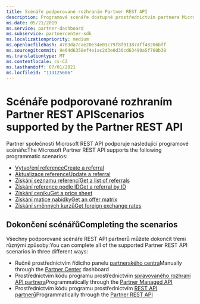 ```yaml
---
title: Scénáře podporované rozhraním Partner REST API
description: Programové scénáře dostupné prostřednictvím partnera Microsoftu REST API.
ms.date: 05/21/2019
ms.service: partner-dashboard
ms.subservice: partnercenter-sdk
ms.localizationpriority: medium
ms.openlocfilehash: 4703da7cae20e34e03c79f8f91387dff48206bff
ms.sourcegitcommit: 9e64d6358ef4e1ac2d3e0d36cd63490a5f760b38
ms.translationtype: MT
ms.contentlocale: cs-CZ
ms.lasthandoff: 07/01/2021
ms.locfileid: "113125606"
---
```

# <a name="scenarios-supported-by-the-partner-rest-api"></a><span data-ttu-id="ee6fe-103">Scénáře podporované rozhraním Partner REST API</span><span class="sxs-lookup"><span data-stu-id="ee6fe-103">Scenarios supported by the Partner REST API</span></span>

<span data-ttu-id="ee6fe-104">Partner společnosti Microsoft REST API podporuje následující programové scénáře:</span><span class="sxs-lookup"><span data-stu-id="ee6fe-104">The Microsoft Partner REST API supports the following programmatic scenarios:</span></span>

* [<span data-ttu-id="ee6fe-105">Vytvoření reference</span><span class="sxs-lookup"><span data-stu-id="ee6fe-105">Create a referral</span></span>](create-a-referral.md)
* [<span data-ttu-id="ee6fe-106">Aktualizace reference</span><span class="sxs-lookup"><span data-stu-id="ee6fe-106">Update a referral</span></span>](update-a-referral.md)
* [<span data-ttu-id="ee6fe-107">Získání seznamu referencí</span><span class="sxs-lookup"><span data-stu-id="ee6fe-107">Get a list of referrals</span></span>](get-a-list-of-referrals.md)
* [<span data-ttu-id="ee6fe-108">Získání reference podle ID</span><span class="sxs-lookup"><span data-stu-id="ee6fe-108">Get a referral by ID</span></span>](get-a-referral-by-id.md)
* [<span data-ttu-id="ee6fe-109">Získání ceníku</span><span class="sxs-lookup"><span data-stu-id="ee6fe-109">Get a price sheet</span></span>](get-a-price-sheet.md)
* [<span data-ttu-id="ee6fe-110">Získání matice nabídky</span><span class="sxs-lookup"><span data-stu-id="ee6fe-110">Get an offer matrix</span></span>](get-an-offer-matrix.md)
* [<span data-ttu-id="ee6fe-111">Získání směnných kurzů</span><span class="sxs-lookup"><span data-stu-id="ee6fe-111">Get foreign exchange rates</span></span>](get-foreign-exchange-rates.md)

## <a name="completing-the-scenarios"></a><span data-ttu-id="ee6fe-112">Dokončení scénářů</span><span class="sxs-lookup"><span data-stu-id="ee6fe-112">Completing the scenarios</span></span>

<span data-ttu-id="ee6fe-113">Všechny podporované scénáře REST API partnerů můžete dokončit třemi různými způsoby:</span><span class="sxs-lookup"><span data-stu-id="ee6fe-113">You can complete all of the supported Partner REST API scenarios in three different ways:</span></span>

* <span data-ttu-id="ee6fe-114">Ručně prostřednictvím řídicího panelu [partnerského centra](https://go.microsoft.com/fwlink/p/?LinkId=620294)</span><span class="sxs-lookup"><span data-stu-id="ee6fe-114">Manually through the [Partner Center](https://go.microsoft.com/fwlink/p/?LinkId=620294) dashboard</span></span>
* <span data-ttu-id="ee6fe-115">Prostřednictvím kódu programu prostřednictvím [spravovaného rozhraní API partnera](https://docs.microsoft.com/partner-center/develop/partner-center-managed-api)</span><span class="sxs-lookup"><span data-stu-id="ee6fe-115">Programmatically through the [Partner Managed API](https://docs.microsoft.com/partner-center/develop/partner-center-managed-api)</span></span>
* <span data-ttu-id="ee6fe-116">Prostřednictvím kódu programu prostřednictvím [REST API partnerů](https://docs.microsoft.com/partner-center/develop/partner-center-rest-api-reference)</span><span class="sxs-lookup"><span data-stu-id="ee6fe-116">Programmatically through the [Partner REST API](https://docs.microsoft.com/partner-center/develop/partner-center-rest-api-reference)</span></span>
